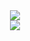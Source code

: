 <div align="center"> <img src="https://github-readme-stats.vercel.app/api?username=H-haonan&show_icons=true&theme=tokyonight" /> </div>
<div align="center"> <img src="https://github-readme-stats.vercel.app/api/top-langs/?username=H-haonan" /> </div>

